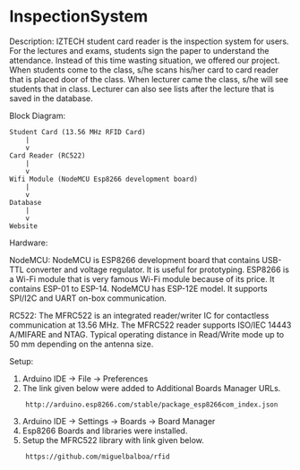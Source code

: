 # InspectionSystem
Description:
IZTECH student card reader is the inspection system for users. 
For the lectures and exams, students sign the paper to understand the attendance. 
Instead of this time wasting situation, we offered our project. 
When students come to the class, s/he scans his/her card to card reader that is placed door of the class. 
When lecturer came the class, s/he will see students that in class. 
Lecturer can also see lists after the lecture that is saved in the database.
	

 Block Diagram:

 	Student Card (13.56 MHz RFID Card)
	  	|
  		v 
 	Card Reader (RC522)
  		|
  		v 
 	Wifi Module (NodeMCU Esp8266 development board)
  		|
 	 	v
 	Database 
  		|
  		v 
 	Website

Hardware:

NodeMCU: NodeMCU is ESP8266 development board that contains USB-TTL converter and voltage regulator. 
It is useful for prototyping. ESP8266 is a Wi-Fi module that is very famous Wi-Fi module because of its price. 
It contains ESP-01 to ESP-14. NodeMCU has ESP-12E model. It supports SPI/I2C and UART on-box communication.

RC522: The MFRC522 is an integrated reader/writer IC for contactless communication at 13.56 MHz. 
The MFRC522 reader supports ISO/IEC 14443 A/MIFARE and NTAG. 
Typical operating distance in Read/Write mode up to 50 mm depending on the antenna size. 

Setup:
1.	Arduino IDE -> File -> Preferences
2.	The link given below were added to Additional Boards Manager URLs.
```
    http://arduino.esp8266.com/stable/package_esp8266com_index.json
```
3.	Arduino IDE -> Settings -> Boards -> Board Manager
4.	Esp8266 Boards and libraries were installed.
5.  Setup the MFRC522 library with link given below.
```
    https://github.com/miguelbalboa/rfid
```
